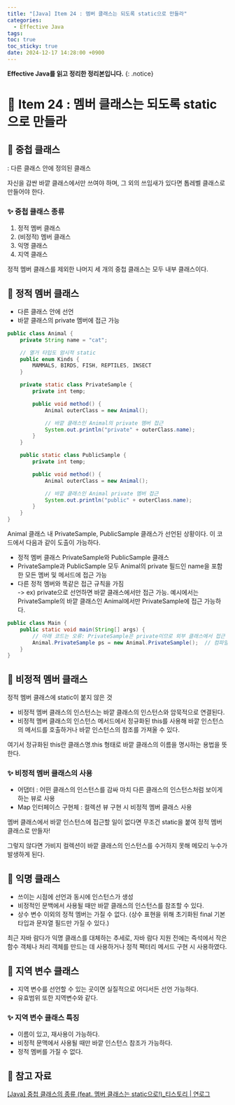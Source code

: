 ```yaml
---
title: "[Java] Item 24 : 멤버 클래스는 되도록 static으로 만들라"
categories:
  - Effective Java
tags:
toc: true
toc_sticky: true
date: 2024-12-17 14:28:00 +0900
---
```


<strong>Effective Java를 읽고 정리한 정리본입니다.</strong>
{: .notice}

# 📌 Item 24 : 멤버 클래스는 되도록 static으로 만들라

## 🫧 중첩 클래스
: 다른 클래스 안에 정의된 클래스

자신을 감싼 바깥 클래스에서만 쓰여야 하며, 그 외의 쓰임새가 있다면 톱레벨 클래스로 만들어야 한다.

### ✨ 중첩 클래스 종류
1. 정적 멤버 클래스
2. (비정적) 멤버 클래스
3. 익명 클래스
4. 지역 클래스

정적 멤버 클래스를 제외한 나머지 세 개의 중첩 클래스는 모두 내부 클래스이다.

## 🫧 정적 멤버 클래스

- 다른 클래스 안에 선언
- 바깥 클래스의 private 멤버에 접근 가능

```java
public class Animal {
    private String name = "cat";

    // 열거 타입도 암시적 static
    public enum Kinds {
        MAMMALS, BIRDS, FISH, REPTILES, INSECT
    }

    private static class PrivateSample {
        private int temp;

        public void method() {
            Animal outerClass = new Animal();

            // 바깥 클래스인 Animal의 private 멤버 접근
            System.out.println("private" + outerClass.name);
        }
    }

    public static class PublicSample {
        private int temp;

        public void method() {
            Animal outerClass = new Animal();

            // 바깥 클래스인 Animal private 멤버 접근
            System.out.println("public" + outerClass.name);
        }
    }
}
```

Animal 클래스 내 PrivateSample, PublicSample 클래스가 선언된 상황이다. 이 코드에서 다음과 같이 도출이 가능하다.

- 정적 멤버 클래스 PrivateSample와 PublicSample 클래스
- PrivateSample과 PublicSample 모두 Animal의 private 필드인 name을 포함한 모든 멤버 및 메서드에 접근 가능
- 다른 정적 멤버와 똑같은 접근 규칙을 가짐
<br /> -> ex) private으로 선언하면 바깥 클래스에서만 접근 가능. 예시에서는 PrivateSample의 바깥 클래스인 Animal에서만 PrivateSample에 접근 가능하다.

```java
public class Main {
    public static void main(String[] args) {
        // 아래 코드는 오류: PrivateSample은 private이므로 외부 클래스에서 접근 불가
        Animal.PrivateSample ps = new Animal.PrivateSample();  // 컴파일 오류
    }
}
```

## 🫧 비정적 멤버 클래스

정적 멤버 클래스에 static이 붙지 않은 것

- 비정적 멤버 클래스의 인스턴스는 바깥 클래스의 인스턴스와 암묵적으로 연결된다.
- 비정적 멤버 클래스의 인스턴스 메서드에서 정규화된 this를 사용해 바깥 인스턴스의 메서드를 호출하거나 바깥 인스턴스의 참조를 가져올 수 있다.

여기서 정규화된 this란 클래스명.this 형태로 바깥 클래스의 이름을 명시하는 용법을 뜻한다.

### ✨ 비정적 멤버 클래스의 사용
- 어댑터 : 어떤 클래스의 인스턴스를 감싸 마치 다른 클래스의 인스턴스처럼 보이게 하는 뷰로 사용
- Map 인터페이스 구현체 : 컬렉션 뷰 구현 시 비정적 멤버 클래스 사용

멤버 클래스에서 바깥 인스턴스에 접근할 일이 없다면 무조건 static을 붙여 정적 멤버 클래스로 만들자!

그렇지 않다면 가비지 컬렉션이 바깥 클래스의 인스턴스를 수거하지 못해 메모리 누수가 발생하게 된다.

## 🫧 익명 클래스

- 쓰이는 시점에 선언과 동시에 인스턴스가 생성
- 비정적인 문백에서 사용될 때만 바깥 클래스의 인스턴스를 참조할 수 있다.
- 상수 변수 이외의 정적 멤버는 가질 수 없다. (상수 표현을 위해 초기화된 final 기본 타입과 문자열 필드만 가질 수 있다.)

최근 자바 람다가 익명 클래스를 대체하는 추세로, 자바 람다 지원 전에는 즉석에서 작은 함수 객체나 처리 객체를 만드는 데 사용하거나 정적 팩터리 메서드 구현 시 사용하였다.

## 🫧 지역 변수 클래스
- 지역 변수를 선언할 수 있는 곳이면 실질적으로 어디서든 선언 가능하다.
- 유효범위 또한 지역변수와 같다.

### ✨ 지역 변수 클래스 특징
- 이름이 있고, 재사용이 가능하다.
- 비정적 문맥에서 사용될 때만 바깥 인스턴스 참조가 가능하다.
- 정적 멤버를 가질 수 없다.


## 🫧 참고 자료
[[Java] 중첩 클래스의 종류 (feat. 멤버 클래스는 static으로!)_티스토리 | 연로그](https://yeonyeon.tistory.com/205)